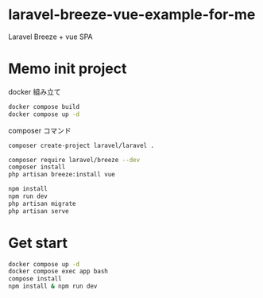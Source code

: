 # laravel-breeze-vue-example-for-me
Laravel Breeze + vue SPA

# Memo init project
docker 組み立て
```bash
docker compose build
docker compose up -d
```
composer コマンド
```bash
composer create-project laravel/laravel .

composer require laravel/breeze --dev
composer install
php artisan breeze:install vue

npm install
npm run dev
php artisan migrate
php artisan serve
```

# Get start
```bash
docker compose up -d
docker compose exec app bash
compose install
npm install & npm run dev
```
